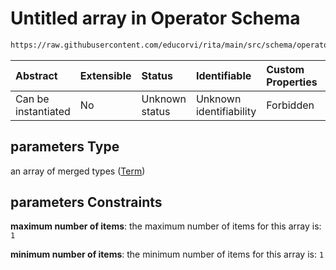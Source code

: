 # Untitled array in Operator Schema

```txt
https://raw.githubusercontent.com/educorvi/rita/main/src/schema/operator.json#/oneOf/1/properties/parameters
```



| Abstract            | Extensible | Status         | Identifiable            | Custom Properties | Additional Properties | Access Restrictions | Defined In                                                              |
| :------------------ | :--------- | :------------- | :---------------------- | :---------------- | :-------------------- | :------------------ | :---------------------------------------------------------------------- |
| Can be instantiated | No         | Unknown status | Unknown identifiability | Forbidden         | Allowed               | none                | [operator.json*](../../src/schema/operator.json "open original schema") |

## parameters Type

an array of merged types ([Term](term.md))

## parameters Constraints

**maximum number of items**: the maximum number of items for this array is: `1`

**minimum number of items**: the minimum number of items for this array is: `1`
